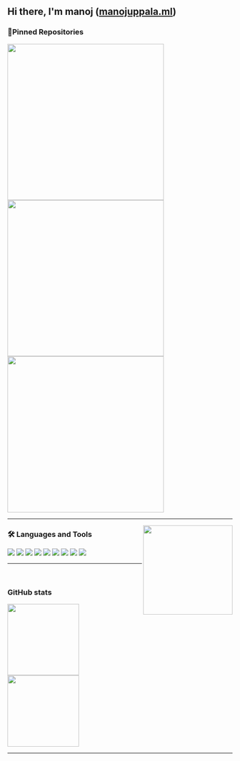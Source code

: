 ## Hi there, I'm manoj ([manojuppala.ml](https://manojuppala.ml/))

### 📌Pinned Repositories

<p align="left">
<a href="https://github.com/manojuppala/camKapture">
  <img width='350em' src="https://github-readme-stats.vercel.app/api/pin/?username=manojuppala&repo=camKapture&title_color=ffffff&icon_color=ffffff&text_color=ffffff&bg_color=343a40" />
</a>
<a href="https://github.com/manojuppala/dotfiles">
  <img width='350em' src="https://github-readme-stats.vercel.app/api/pin/?username=manojuppala&repo=dotfiles&title_color=ffffff&icon_color=ffffff&text_color=ffffff&bg_color=343a40" />
</a>
<a href="https://github.com/manojuppala/tasklist-cli">
  <img width='350em' src="https://github-readme-stats.vercel.app/api/pin/?username=manojuppala&repo=tasklist-cli&title_color=ffffff&icon_color=ffffff&text_color=ffffff&bg_color=343a40" />
</a>
</p>

---

<img align='right' src='https://user-images.githubusercontent.com/5713670/87202985-820dcb80-c2b6-11ea-9f56-7ec461c497c3.gif' width='200"'>

### 🛠 Languages and Tools

<!-- took all this icons from
https://github.com/alexandresanlim/Badges4-README.md-Profile -->
<div>
    <img src="https://img.shields.io/badge/Python-3776AB?style=for-the-badge&logo=python&logoColor=white" />
    <img src="https://img.shields.io/badge/JavaScript-F7DF1E?style=for-the-badge&logo=javascript&logoColor=black" />
    <img src="https://img.shields.io/badge/React-20232A?style=for-the-badge&logo=react&logoColor=61DAFB" />
    <img src="https://img.shields.io/badge/C%2B%2B-00599C?style=for-the-badge&logo=c%2B%2B&logoColor=white">
    <img src="https://img.shields.io/badge/Shell_Script-121011?style=for-the-badge&logo=gnu-bash&logoColor=white">
    <img src="https://img.shields.io/badge/Git-F05032?style=for-the-badge&logo=git&logoColor=white" />
    <img src="https://img.shields.io/badge/VIM-%2311AB00.svg?&style=for-the-badge&logo=vim&logoColor=white">
    <img src="https://img.shields.io/badge/Visual_Studio_Code-0078D4?style=for-the-badge&logo=visual%20studio%20code&logoColor=white" />
    <img src="https://img.shields.io/badge/Linux_Mint-87CF3E?style=for-the-badge&logo=linux-mint&logoColor=white" />
 
</div>

---

<br/>

### GitHub stats

<p align="left">
<a href="https://github.com/manojuppala">
  <img height="160em" src="https://github-readme-stats-git-master.manojuppala.vercel.app/api?username=manojuppala&&show_icons=true&title_color=ffffff&icon_color=ffffff&text_color=ffffff&bg_color=343a40" />
  <img height="160em" src="https://github-readme-stats.vercel.app/api/top-langs/?username=manojuppala&layout=compact&title_color=ffffff&icon_color=ffffff&text_color=ffffff&bg_color=343a40" />

</a>
</p>

---
